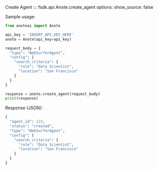 Create Agent
::: fsdk.api.Anote.create_agent
    options:
        show_source: false

Sample usage:

```py
from anoteai import Anote

api_key = 'INSERT_API_KEY_HERE'
anote = Anote(api_key=api_key)

request_body = {
  "type": "WebSurferAgent",
  "config": {
    "search_criteria": {
      "role": "Data Scientist",
      "location": "San Francisco"
    }
  }
}

response = anote.create_agent(request_body)
print(response)
```
Response (JSON):

```py
{
  "agent_id": 123,
  "status": "created",
  "type": "WebSurferAgent",
  "config": {
    "search_criteria": {
      "role": "Data Scientist",
      "location": "San Francisco"
    }
  }
}
```
